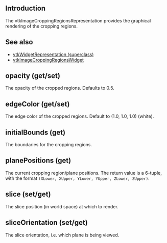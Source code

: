 ## Introduction

The vtkImageCroppingRegionsRepresentation provides the graphical rendering
of the cropping regions.

## See also

- [vtkWidgetRepresentation (superclass)](./Interaction_Widgets_WidgetRepresentation.html)
- [vtkImageCroppingRegionsWidget](./Interaction_Widgets_ImageCroppingRegionsWidget.html)

## opacity (get/set)

The opacity of the cropped regions. Defaults to 0.5.

## edgeColor (get/set)

The edge color of the cropped regions. Default to (1.0, 1.0, 1.0) (white).

## initialBounds (get)

The boundaries for the cropping regions.

## planePositions (get)

The current cropping region/plane positions. The return value is a 6-tuple,
with the format `(XLower, XUpper, YLower, YUpper, ZLower, ZUpper)`.

## slice (set/get)

The slice position (in world space) at which to render.

## sliceOrientation (set/get)

The slice orientation, i.e. which plane is being viewed.

